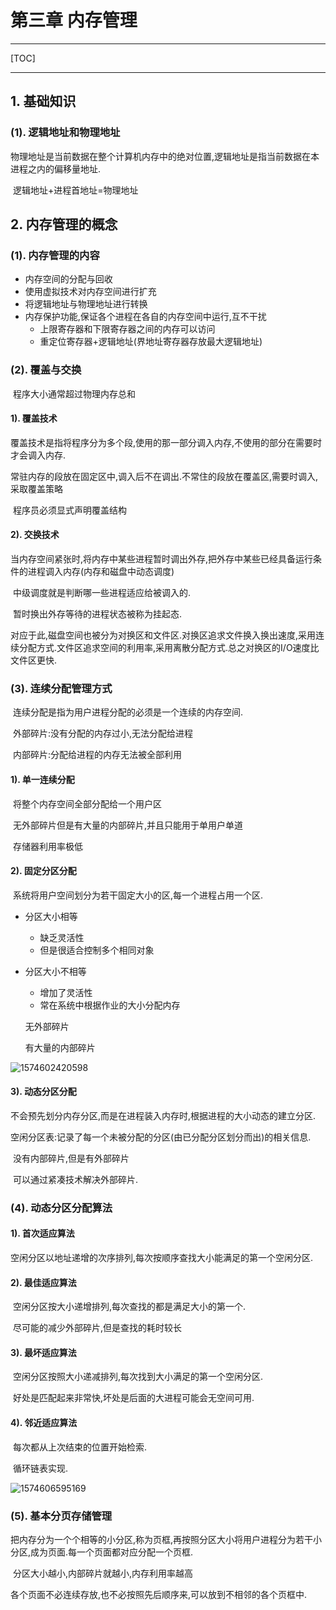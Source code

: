 # 第三章 内存管理

------

[TOC]

------

## 1. 基础知识

### (1). 逻辑地址和物理地址

​		物理地址是当前数据在整个计算机内存中的绝对位置,逻辑地址是指当前数据在本进程之内的偏移量地址.

​		逻辑地址+进程首地址=物理地址

## 2. 内存管理的概念

### (1). 内存管理的内容

-   内存空间的分配与回收
-   使用虚拟技术对内存空间进行扩充
-   将逻辑地址与物理地址进行转换
-   内存保护功能,保证各个进程在各自的内存空间中运行,互不干扰
    -   上限寄存器和下限寄存器之间的内存可以访问
    -   重定位寄存器+逻辑地址(界地址寄存器存放最大逻辑地址)

### (2). 覆盖与交换

​		程序大小通常超过物理内存总和

#### 1). 覆盖技术

​		覆盖技术是指将程序分为多个段,使用的那一部分调入内存,不使用的部分在需要时才会调入内存.

​		常驻内存的段放在固定区中,调入后不在调出.不常住的段放在覆盖区,需要时调入,采取覆盖策略

​		程序员必须显式声明覆盖结构

#### 2). 交换技术

​		当内存空间紧张时,将内存中某些进程暂时调出外存,把外存中某些已经具备运行条件的进程调入内存(内存和磁盘中动态调度)

​		中级调度就是判断哪一些进程适应给被调入的.

​		暂时换出外存等待的进程状态被称为挂起态.

​		对应于此,磁盘空间也被分为对换区和文件区.对换区追求文件换入换出速度,采用连续分配方式.文件区追求空间的利用率,采用离散分配方式.总之对换区的I/O速度比文件区更快.

### (3). 连续分配管理方式

​		连续分配是指为用户进程分配的必须是一个连续的内存空间.

​		外部碎片:没有分配的内存过小,无法分配给进程

​		内部碎片:分配给进程的内存无法被全部利用

#### 1). 单一连续分配

​		将整个内存空间全部分配给一个用户区

​		无外部碎片但是有大量的内部碎片,并且只能用于单用户单道

​		存储器利用率极低

#### 2). 固定分区分配

​		系统将用户空间划分为若干固定大小的区,每一个进程占用一个区.

-   分区大小相等

    -   缺乏灵活性
    -   但是很适合控制多个相同对象

-   分区大小不相等

    -   增加了灵活性
    -   常在系统中根据作业的大小分配内存

    无外部碎片

    有大量的内部碎片

![1574602420598](/home/benjamin/.config/Typora/typora-user-images/1574602420598.png)

#### 3). 动态分区分配

​		不会预先划分内存分区,而是在进程装入内存时,根据进程的大小动态的建立分区.

​		空闲分区表:记录了每一个未被分配的分区(由已分配分区划分而出)的相关信息.

​		没有内部碎片,但是有外部碎片

​		可以通过紧凑技术解决外部碎片.

### (4). 动态分区分配算法

#### 1). 首次适应算法

​		空闲分区以地址递增的次序排列,每次按顺序查找大小能满足的第一个空闲分区.

#### 2). 最佳适应算法

​		空闲分区按大小递增排列,每次查找的都是满足大小的第一个.

​		尽可能的减少外部碎片,但是查找的耗时较长

#### 3). 最坏适应算法

​		空闲分区按照大小递减排列,每次找到大小满足的第一个空闲分区.

​		好处是匹配起来非常快,坏处是后面的大进程可能会无空间可用.

#### 4). 邻近适应算法

​		每次都从上次结束的位置开始检索.

​		循环链表实现.

![1574606595169](/home/benjamin/.config/Typora/typora-user-images/1574606595169.png)

### (5). 基本分页存储管理

​		把内存分为一个个相等的小分区,称为页框,再按照分区大小将用户进程分为若干小分区,成为页面.每一个页面都对应分配一个页框.

​		分区大小越小,内部碎片就越小,内存利用率越高

​		各个页面不必连续存放,也不必按照先后顺序来,可以放到不相邻的各个页框中.